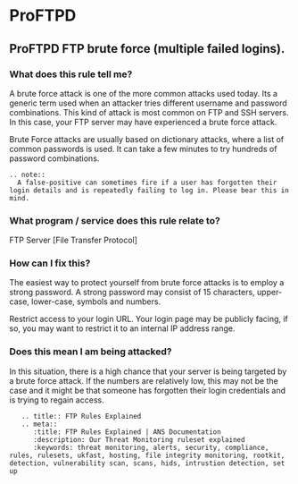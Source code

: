 # ProFTPD

## ProFTPD FTP brute force (multiple failed logins).

### What does this rule tell me?

A brute force attack is one of the more common attacks used today. Its a generic term used when an attacker tries different username and password combinations. This kind of attack is most common on FTP and SSH servers. In this case, your FTP server may have experienced a brute force attack.

Brute Force attacks are usually based on dictionary attacks, where a list of common passwords is used. It can take a few minutes to try hundreds of password combinations.

```eval_rst
.. note::
  A false-positive can sometimes fire if a user has forgotten their login details and is repeatedly failing to log in. Please bear this in mind.
```

### What program / service does this rule relate to?

FTP Server [File Transfer Protocol]

### How can I fix this?

The easiest way to protect yourself from brute force attacks is to employ a strong password. A strong password may consist of 15 characters, upper-case, lower-case, symbols and numbers.

Restrict access to your login URL. Your login page may be publicly facing, if so, you may want to restrict it to an internal IP address range.

### Does this mean I am being attacked?

In this situation, there is a high chance that your server is being targeted by a brute force attack. If the numbers are relatively low, this may not be the case and it might be that someone has forgotten their login credentials and is trying to regain access.

```eval_rst
   .. title:: FTP Rules Explained
   .. meta::
      :title: FTP Rules Explained | ANS Documentation
      :description: Our Threat Monitoring ruleset explained
      :keywords: threat monitoring, alerts, security, compliance, rules, rulesets, ukfast, hosting, file integrity monitoring, rootkit, detection, vulnerability scan, scans, hids, intrustion detection, set up
```
